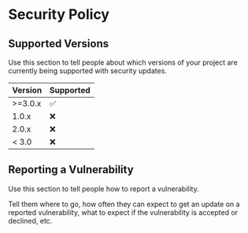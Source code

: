 # Security Policy

## Supported Versions

Use this section to tell people about which versions of your project are
currently being supported with security updates.

| Version | Supported          |
| ------- | ------------------ |
| >=3.0.x   | :white_check_mark: |
| 1.0.x   | :x:                |
| 2.0.x   | :x: |
| < 3.0   | :x:                |


## Reporting a Vulnerability

Use this section to tell people how to report a vulnerability.

Tell them where to go, how often they can expect to get an update on a
reported vulnerability, what to expect if the vulnerability is accepted or
declined, etc.
